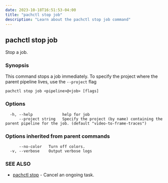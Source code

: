 ```yaml
---
date: 2023-10-18T16:51:53-04:00
title: "pachctl stop job"
description: "Learn about the pachctl stop job command"
---
```


## pachctl stop job

Stop a job.

### Synopsis

This command stops a job immediately. To specify the project where the parent pipeline lives, use the `--project` flag 


```
pachctl stop job <pipeline>@<job> [flags]
```

### Options

```
  -h, --help             help for job
      --project string   Specify the project (by name) containing the parent pipeline for the job. (default "video-to-frame-traces")
```

### Options inherited from parent commands

```
      --no-color   Turn off colors.
  -v, --verbose    Output verbose logs
```

### SEE ALSO

* [pachctl stop](../pachctl_stop)	 - Cancel an ongoing task.

